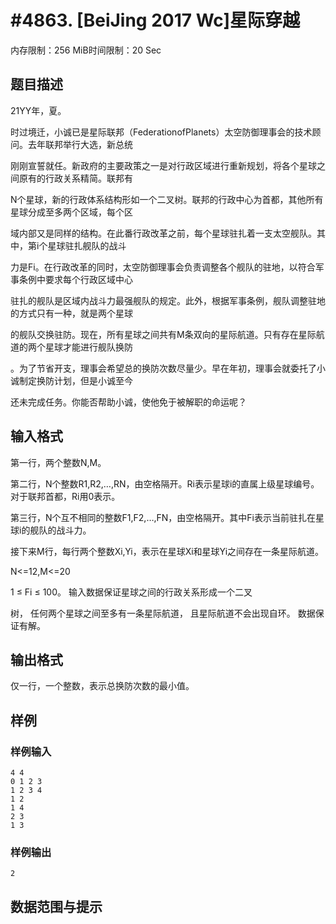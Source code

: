 # #4863. [BeiJing 2017 Wc]星际穿越

内存限制：256 MiB时间限制：20 Sec

## 题目描述

21YY年，夏。

时过境迁，小诚已是星际联邦（FederationofPlanets）太空防御理事会的技术顾问。去年联邦举行大选，新总统

刚刚宣誓就任。新政府的主要政策之一是对行政区域进行重新规划，将各个星球之间原有的行政关系精简。联邦有

N个星球，新的行政体系结构形如一个二叉树。联邦的行政中心为首都，其他所有星球分成至多两个区域，每个区

域内部又是同样的结构。在此番行政改革之前，每个星球驻扎着一支太空舰队。其中，第i个星球驻扎舰队的战斗

力是Fi。在行政改革的同时，太空防御理事会负责调整各个舰队的驻地，以符合军事条例中要求每个行政区域中心

驻扎的舰队是区域内战斗力最强舰队的规定。此外，根据军事条例，舰队调整驻地的方式只有一种，就是两个星球

的舰队交换驻防。现在，所有星球之间共有M条双向的星际航道。只有存在星际航道的两个星球才能进行舰队换防

。为了节省开支，理事会希望总的换防次数尽量少。早在年初，理事会就委托了小诚制定换防计划，但是小诚至今

还未完成任务。你能否帮助小诚，使他免于被解职的命运呢？

## 输入格式

第一行，两个整数N,M。

第二行，N个整数R1,R2,&hellip;,RN，由空格隔开。Ri表示星球i的直属上级星球编号。对于联邦首都，Ri用0表示。

第三行，N个互不相同的整数F1,F2,&hellip;,FN，由空格隔开。其中Fi表示当前驻扎在星球i的舰队的战斗力。

接下来M行，每行两个整数Xi,Yi，表示在星球Xi和星球Yi之间存在一条星际航道。

N<=12,M<=20

1 &le; Fi &le; 100。 输入数据保证星球之间的行政关系形成一个二叉

树， 任何两个星球之间至多有一条星际航道， 且星际航道不会出现自环。 数据保证有解。

## 输出格式

仅一行，一个整数，表示总换防次数的最小值。

## 样例

### 样例输入

    
    4 4
    0 1 2 3
    1 2 3 4
    1 2
    1 4
    2 3
    1 3
    
    

### 样例输出

    
    2
    

## 数据范围与提示
